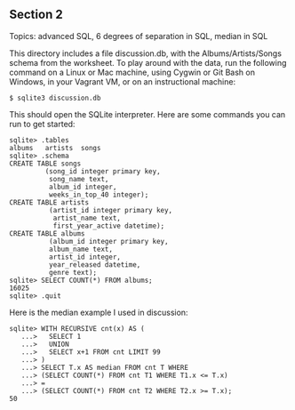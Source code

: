 ## Section 2

Topics: advanced SQL, 6 degrees of separation in SQL, median in SQL

This directory includes a file discussion.db, with the
Albums/Artists/Songs schema from the worksheet. To play around with the
data, run the following command on a Linux or Mac machine, using
Cygwin or Git Bash on Windows, in your Vagrant VM, or on an
instructional machine:

    $ sqlite3 discussion.db

This should open the SQLite interpreter. Here are some commands you
can run to get started:

    sqlite> .tables
    albums   artists  songs  
    sqlite> .schema
    CREATE TABLE songs
             (song_id integer primary key,
              song_name text,
              album_id integer,
              weeks_in_top_40 integer);
    CREATE TABLE artists
              (artist_id integer primary key,
               artist_name text,
               first_year_active datetime);
    CREATE TABLE albums
              (album_id integer primary key,
              album_name text,
              artist_id integer, 
              year_released datetime,
              genre text);
    sqlite> SELECT COUNT(*) FROM albums;
    16025
    sqlite> .quit

Here is the median example I used in discussion:

    sqlite> WITH RECURSIVE cnt(x) AS (
       ...>   SELECT 1
       ...>   UNION
       ...>   SELECT x+1 FROM cnt LIMIT 99
       ...> )
       ...> SELECT T.x AS median FROM cnt T WHERE
       ...> (SELECT COUNT(*) FROM cnt T1 WHERE T1.x <= T.x)
       ...> =
       ...> (SELECT COUNT(*) FROM cnt T2 WHERE T2.x >= T.x);
    50


